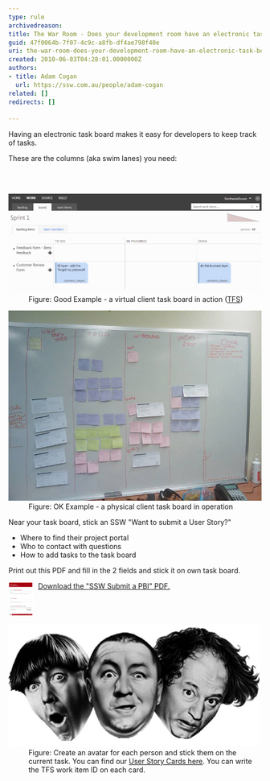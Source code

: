```yaml
---
type: rule
archivedreason: 
title: The War Room - Does your development room have an electronic task board? (Physical is OK too for small, co-located teams)
guid: 47f0064b-7f07-4c9c-a8fb-df4ae798f40e
uri: the-war-room-does-your-development-room-have-an-electronic-task-board-physical-is-ok-too-for-small-co-located-teams
created: 2010-06-03T04:28:01.0000000Z
authors:
- title: Adam Cogan
  url: https://ssw.com.au/people/adam-cogan
related: []
redirects: []

---
```



<p>Having 
   an electronic ​​​task board makes it easy for developers to keep track of tasks. </p><p>These are the columns (aka swim lanes) you need:</p>
<br><excerpt class='endintro'></excerpt><br>
<dl class="goodImage"><dt>​<img src="TFS Preview Task Board.png" alt="TFS Preview Task Board.png" style="width:550px;" /></dt><dd>​​​Figure: Good Example - a virtual client task board in action (<a href="http://tfspreview.com/">TFS​</a>)​</dd></dl><dl class="goodImage"><dt>
      <img src="Taskboard.jpg" alt="TaskBoard" style="width:550px;" />
   </dt><dd>​​Figure: OK​ Example - a physical client task board in operation</dd></dl><p>Near your task board, stick an SSW "Want to submit a User Story?"</p><ul><li>Where to find their project portal </li><li>Who to contact with questions​ </li><li>How to add tasks to the task board </li></ul><p>Print out this PDF and fill in the 2 fields and stick it on own task board.</p><div class="greyBox" style="overflow:auto;"> 
   <a href="/Documents/SSWSubmitaPBI.pdf">
      <img src="preview-taskboard.jpg" alt="" style="float:left;margin-right:10px;" />Download the "SSW Submit a PBI" PDF.</a> </div><dl class="image"><dt> 
      <img src="Avatar.jpg" alt="" />
   </dt><dd>Figure: Create an avatar for each person and stick them on the current task. You can find our 
      <a shape="rect" href="http://www.ssw.com.au/ssw/Standards/Rules/RulesToBetterProjectManagementWithTFS.aspx#PrintedStoryCard">User Story Cards here</a>. You can write the TFS work item ID on each card.</dd></dl>


